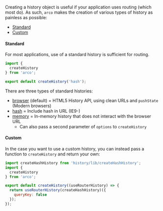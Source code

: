 Creating a history object is useful if your application uses routing (which most do). As such, `arco` makes the creation of various types of history as painless as possible:

* [Standard](#standard)
* [Custom](#custom)

#### Standard

For most applications, use of a standard history is sufficient for routing.

```javascript
import {
  createHistory
} from 'arco';

export default createHistory('hash');
```

There are three types of standard histories:
* [browser](https://github.com/ReactTraining/react-router/blob/master/docs/API.md#browserhistory) (default) = HTML5 History API, using clean URLs and `pushState` (Modern browsers)
* [hash](https://github.com/ReactTraining/react-router/blob/master/docs/API.md#hashhistory) = Include hash in URL (IE9-)
* [memory](https://github.com/ReactTraining/react-router/blob/master/docs/API.md#creatememoryhistoryoptions) = In-memory history that does not interact with the browser URL
    * Can also pass a second parameter of `options` to `createHistory`

#### Custom

In the case you want to use a custom history, you can instead pass a function to `createHistory` and return your own:

```javascript
import createHashHistory from 'history/lib/createHashHistory';
import {
  createHistory
} from 'arco';

export default createHistory((useRouterHistory) => {
  return useRouterHistory(createHashHistory)({
    queryKey: false
  });
});
```
